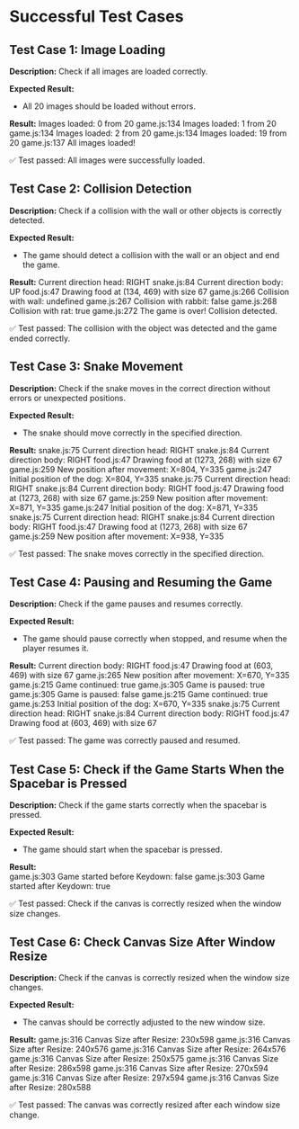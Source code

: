 # Successful Test Cases

## Test Case 1: Image Loading
**Description:** Check if all images are loaded correctly.

**Expected Result:**
- All 20 images should be loaded without errors.

**Result:**
Images loaded: 0 from 20
game.js:134 Images loaded: 1 from 20
game.js:134 Images loaded: 2 from 20
game.js:134 Images loaded: 19 from 20
game.js:137 All images loaded!

✅ Test passed: All images were successfully loaded.

## Test Case 2: Collision Detection
**Description:** Check if a collision with the wall or other objects is correctly detected.

**Expected Result:**
- The game should detect a collision with the wall or an object and end the game.

**Result:**
Current direction head: RIGHT
snake.js:84 Current direction body: UP
food.js:47 Drawing food at (134, 469) with size 67
game.js:266 Collision with wall: undefined
game.js:267 Collision with rabbit: false
game.js:268 Collision with rat: true
game.js:272 The game is over! Collision detected.

✅ Test passed: The collision with the object was detected and the game ended correctly.

## Test Case 3: Snake Movement
**Description:** Check if the snake moves in the correct direction without errors or unexpected positions.

**Expected Result:**
- The snake should move correctly in the specified direction.

**Result:**
snake.js:75 Current direction head: RIGHT
snake.js:84 Current direction body: RIGHT
food.js:47 Drawing food at (1273, 268) with size 67
game.js:259 New position after movement: X=804, Y=335
game.js:247 Initial position of the dog: X=804, Y=335
snake.js:75 Current direction head: RIGHT
snake.js:84 Current direction body: RIGHT
food.js:47 Drawing food at (1273, 268) with size 67
game.js:259 New position after movement: X=871, Y=335
game.js:247 Initial position of the dog: X=871, Y=335
snake.js:75 Current direction head: RIGHT
snake.js:84 Current direction body: RIGHT
food.js:47 Drawing food at (1273, 268) with size 67
game.js:259 New position after movement: X=938, Y=335

✅ Test passed: The snake moves correctly in the specified direction.

## Test Case 4: Pausing and Resuming the Game
**Description:** Check if the game pauses and resumes correctly.

**Expected Result:**
- The game should pause correctly when stopped, and resume when the player resumes it.

**Result:**
Current direction body: RIGHT
food.js:47 Drawing food at (603, 469) with size 67
game.js:265 New position after movement: X=670, Y=335
game.js:215 Game continued: true
game.js:305 Game is paused: true
game.js:305 Game is paused: false
game.js:215 Game continued: true
game.js:253 Initial position of the dog: X=670, Y=335
snake.js:75 Current direction head: RIGHT
snake.js:84 Current direction body: RIGHT
food.js:47 Drawing food at (603, 469) with size 67

✅ Test passed: The game was correctly paused and resumed.

## Test Case 5: Check if the Game Starts When the Spacebar is Pressed  
**Description:** Check if the game starts correctly when the spacebar is pressed. 

**Expected Result:**  
- The game should start when the spacebar is pressed. 

**Result:**  
game.js:303 Game started before Keydown: false
game.js:303 Game started after Keydown: true

✅ Test passed: Check if the canvas is correctly resized when the window size changes.

## Test Case 6: Check Canvas Size After Window Resize
**Description:** Check if the canvas is correctly resized when the window size changes.

**Expected Result:**  
- The canvas should be correctly adjusted to the new window size.

**Result:**
game.js:316 Canvas Size after Resize: 230x598
game.js:316 Canvas Size after Resize: 240x576
game.js:316 Canvas Size after Resize: 264x576
game.js:316 Canvas Size after Resize: 250x575
game.js:316 Canvas Size after Resize: 286x598
game.js:316 Canvas Size after Resize: 270x594
game.js:316 Canvas Size after Resize: 297x594
game.js:316 Canvas Size after Resize: 280x588

✅ Test passed: The canvas was correctly resized after each window size change. 
